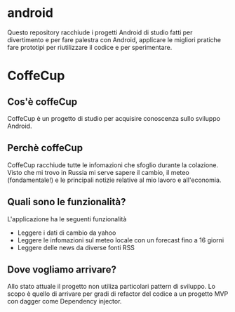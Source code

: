 android
=======

Questo repository racchiude i progetti Android di studio fatti per divertimento e per fare palestra con Android, applicare le migliori pratiche fare prototipi per riutilizzare il codice e per sperimentare.

CoffeCup
=======
<h2> Cos'è coffeCup</h2>
CoffeCup è un progetto di studio per acquisire conoscenza sullo sviluppo Android. 
<h2> Perchè coffeCup</h2>
CoffeCup racchiude tutte le infomazioni che sfoglio durante la colazione. Visto che mi trovo in Russia mi serve sapere il cambio, il meteo (fondamentale!) e le principali notizie relative al mio lavoro e all'economia.
<h2>Quali sono le funzionalità?</h2>
L'applicazione ha le seguenti funzionalità
<ul>
<li>Leggere i dati di cambio da yahoo</li>
<li>Leggere le infomazioni sul meteo locale con un forecast fino a 16 giorni</li>
<li>Leggere delle news da diverse fonti RSS</li>
</ul>
<h2>Dove vogliamo arrivare?</h2>
Allo stato attuale il progetto non utiliza particolari pattern di sviluppo. Lo scopo è quello di arrivare per gradi di refactor del codice a un progetto MVP con dagger come Dependency injector. 
